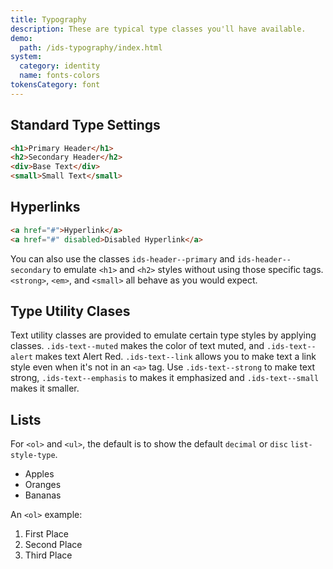 ```yaml
---
title: Typography
description: These are typical type classes you'll have available.
demo:
  path: /ids-typography/index.html
system:
  category: identity
  name: fonts-colors
tokensCategory: font
---
```


## Standard Type Settings

```html
<h1>Primary Header</h1>
<h2>Secondary Header</h2>
<div>Base Text</div>
<small>Small Text</small>
```

## Hyperlinks

```html
<a href="#">Hyperlink</a>
<a href="#" disabled>Disabled Hyperlink</a>
```

You can also use the classes `ids-header--primary` and `ids-header--secondary` to emulate `<h1>` and `<h2>` styles without using those specific tags. `<strong>`, `<em>`, and `<small>` all behave as you would expect.

## Type Utility Clases

Text utility classes are provided to emulate certain type styles by applying classes. `.ids-text--muted` makes the <span class="ids-text--muted">color of text muted</span>, and `.ids-text--alert` makes text <span class="ids-text--alert">Alert Red</span>. `.ids-text--link` allows you to <span class="ids-text--link">make text a link style</span> even when it's not in an `<a>` tag. Use `.ids-text--strong` to make text <span class="ids-text--strong">strong</span>, `.ids-text--emphasis` to makes it <span class="ids-text--emphasis">emphasized</span> and `.ids-text--small` makes it <span class="ids-text--small">smaller</small>.

## Lists

For `<ol>` and `<ul>`, the default is to show the default `decimal` or `disc` `list-style-type`.

- Apples
- Oranges
- Bananas

An `<ol>` example:

1. First Place
2. Second Place
3. Third Place
